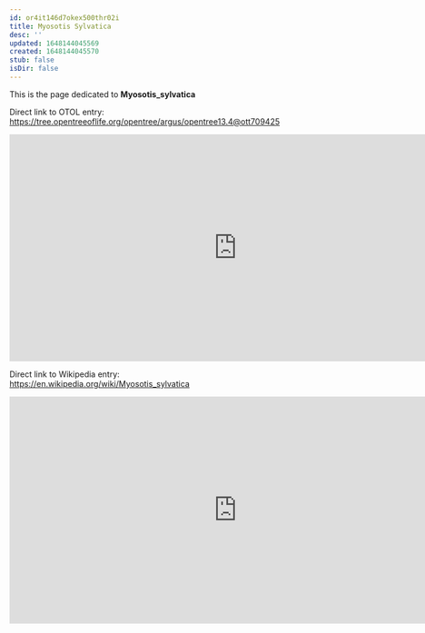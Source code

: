 ```yaml
---
id: or4it146d7okex500thr02i
title: Myosotis Sylvatica
desc: ''
updated: 1648144045569
created: 1648144045570
stub: false
isDir: false
---
```

This is the page dedicated to **Myosotis_sylvatica**


Direct link to OTOL entry: https://tree.opentreeoflife.org/opentree/argus/opentree13.4@ott709425



<html>
    <body>
    <iframe src="https://tree.opentreeoflife.org/opentree/argus/opentree13.4@ott709425"
    width="800" height="400" frameborder="0" allowfullscreen> </iframe>
    </body>
</html>
    


Direct link to Wikipedia entry: https://en.wikipedia.org/wiki/Myosotis_sylvatica



<html>
    <body>
    <iframe src="https://en.wikipedia.org/wiki/Myosotis_sylvatica"
    width="800" height="400" frameborder="0" allowfullscreen> </iframe>
    </body>
</html>
    

